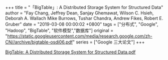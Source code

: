 +++
title = "「BigTable」: A Distributed Storage System for Structured Data"
author = "Fay Chang, Jeffrey Dean, Sanjay Ghemawat, Wilson C. Hsieh, Deborah A. Wallach Mike Burrows, Tushar Chandra, Andrew Fikes, Robert E. Gruber"
date = "2019-03-08 00:00:02 +0800"
tags = ["分布式", "Google", "Hadoop", "BigTable", "软件模型","数据库"]
original = "https://static.googleusercontent.com/media/research.google.com/zh-CN//archive/bigtable-osdi06.pdf"
series = ["Google 三大论文"]
+++

<i class="fa fa-book"></i> <a href="/libraries/pdf/bigtable-osdi06.pdf" target="_Blank" rel="bookmark">BigTable: A Distributed Storage System for Structured Data.pdf</a>